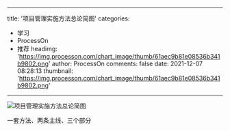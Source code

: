 
---
title: '项目管理实施方法总论简图'
categories: 
 - 学习
 - ProcessOn
 - 推荐
headimg: 'https://img.processon.com/chart_image/thumb/61aec9b81e08536b341b9802.png'
author: ProcessOn
comments: false
date: 2021-12-07 08:28:13
thumbnail: 'https://img.processon.com/chart_image/thumb/61aec9b81e08536b341b9802.png'
---

<div>   
<img class="thumb" alt="项目管理实施方法总论简图" src="https://img.processon.com/chart_image/thumb/61aec9b81e08536b341b9802.png" referrerpolicy="no-referrer">
<p>一套方法、两条主线、三个部分</p>  
</div>
            